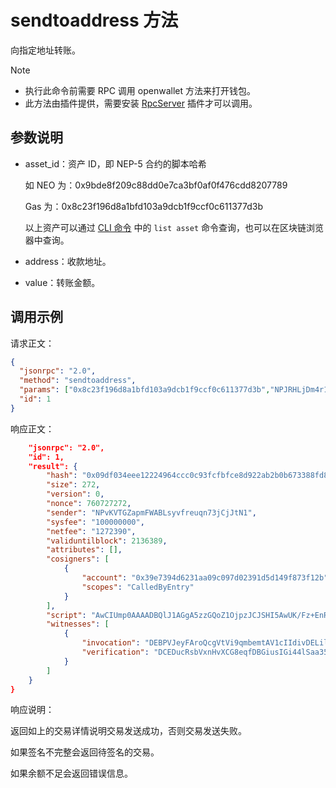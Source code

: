 # sendtoaddress 方法

向指定地址转账。

> [!Note]
>
> - 执行此命令前需要 RPC 调用 openwallet 方法来打开钱包。
> - 此方法由插件提供，需要安装 [RpcServer](https://github.com/neo-project/neo-modules/releases) 插件才可以调用。

## 参数说明

- asset_id：资产 ID，即 NEP-5 合约的脚本哈希

  如 NEO 为：0x9bde8f209c88dd0e7ca3bf0af0f476cdd8207789

  Gas 为：0x8c23f196d8a1bfd103a9dcb1f9ccf0c611377d3b

  以上资产可以通过 [CLI 命令](../../../../node/cli/cli.md) 中的 `list asset` 命令查询，也可以在区块链浏览器中查询。

- address：收款地址。

- value：转账金额。

## 调用示例

请求正文：

```json
{
  "jsonrpc": "2.0",
  "method": "sendtoaddress",
  "params": ["0x8c23f196d8a1bfd103a9dcb1f9ccf0c611377d3b","NPJRHLjDm4r1wd8wHBGFRWqzsneFX9tBch", 5000],
  "id": 1
}
```

响应正文：

```json
    "jsonrpc": "2.0",
    "id": 1,
    "result": {
        "hash": "0x09df034eee12224964ccc0c93fcfbfce8d922ab2b0b673388fd8951d2f25d5d9",
        "size": 272,
        "version": 0,
        "nonce": 760727272,
        "sender": "NPvKVTGZapmFWABLsyvfreuqn73jCjJtN1",
        "sysfee": "100000000",
        "netfee": "1272390",
        "validuntilblock": 2136389,
        "attributes": [],
        "cosigners": [
            {
                "account": "0x39e7394d6231aa09c097d02391d5d149f873f12b",
                "scopes": "CalledByEntry"
            }
        ],
        "script": "AwCIUmp0AAAADBQlJ1AGgA5zzGQoZ1OjpzJCJSHI5AwUK/Fz+EnR1ZEj0JfACaoxYk055zkTwAwIdHJhbnNmZXIMFDt9NxHG8Mz5sdypA9G/odiW8SOMQWJ9W1I5",
        "witnesses": [
            {
                "invocation": "DEBPVJeyFAroQcgVtVi9qmbemtAV1cIIdivDELileXwlbNFanQqRXq9UV5CxHA5qQ/U7beaJcLdQBiAPIkvGXSdZ",
                "verification": "DCEDucRsbVxnHvXCG8eqfDBGiusIGi44lSaa35R3GNZQzh4LQQqQatQ="
            }
        ]
    }
}
```

响应说明：

返回如上的交易详情说明交易发送成功，否则交易发送失败。

如果签名不完整会返回待签名的交易。

如果余额不足会返回错误信息。